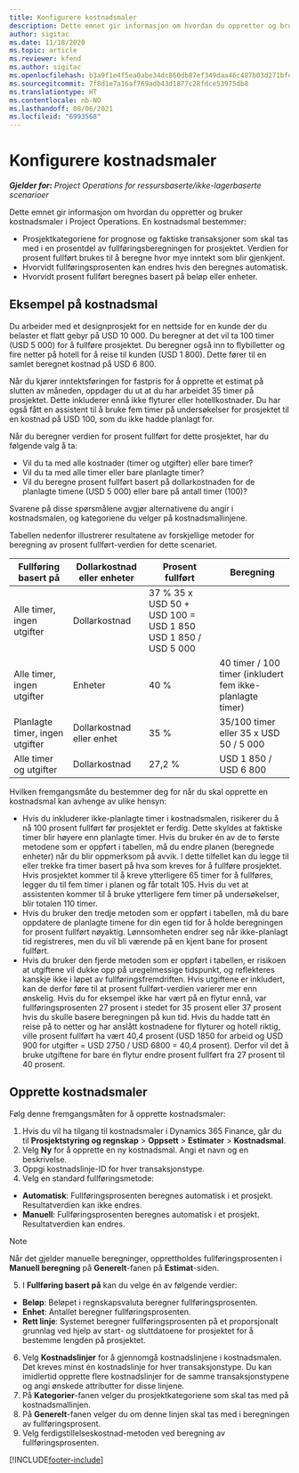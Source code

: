 ```yaml
---
title: Konfigurere kostnadsmaler
description: Dette emnet gir informasjon om hvordan du oppretter og bruker kostnadsmaler i Project Operations.
author: sigitac
ms.date: 11/18/2020
ms.topic: article
ms.reviewer: kfend
ms.author: sigitac
ms.openlocfilehash: b3a9f1e4f5ea0abe34dc860db87ef349daa46c487b03d271bfe207868c521f39
ms.sourcegitcommit: 7f8d1e7a16af769adb43d1877c28fdce53975db8
ms.translationtype: HT
ms.contentlocale: nb-NO
ms.lasthandoff: 08/06/2021
ms.locfileid: "6993568"
---
```

# <a name="set-up-cost-templates"></a>Konfigurere kostnadsmaler

_**Gjelder for:** Project Operations for ressursbaserte/ikke-lagerbaserte scenarioer_


Dette emnet gir informasjon om hvordan du oppretter og bruker kostnadsmaler i Project Operations. En kostnadsmal bestemmer:

- Prosjektkategoriene for prognose og faktiske transaksjoner som skal tas med i en prosentdel av fullføringsberegningen for prosjektet. Verdien for prosent fullført brukes til å beregne hvor mye inntekt som blir gjenkjent.
- Hvorvidt fullføringsprosenten kan endres hvis den beregnes automatisk.
- Hvorvidt prosent fullført beregnes basert på beløp eller enheter.

## <a name="cost-template-example"></a>Eksempel på kostnadsmal

Du arbeider med et designprosjekt for en nettside for en kunde der du belaster et flatt gebyr på USD 10 000. Du beregner at det vil ta 100 timer (USD 5 000) for å fullføre prosjektet. Du beregner også inn to flybilletter og fire netter på hotell for å reise til kunden (USD 1 800). Dette fører til en samlet beregnet kostnad på USD 6 800.

Når du kjører inntektsføringen for fastpris for å opprette et estimat på slutten av måneden, oppdager du ut at du har arbeidet 35 timer på prosjektet. Dette inkluderer ennå ikke flyturer eller hotellkostnader. Du har også fått en assistent til å bruke fem timer på undersøkelser for prosjektet til en kostnad på USD 100, som du ikke hadde planlagt for.

Når du beregner verdien for prosent fullført for dette prosjektet, har du følgende valg å ta:

- Vil du ta med alle kostnader (timer og utgifter) eller bare timer?
- Vil du ta med alle timer eller bare planlagte timer?
- Vil du beregne prosent fullført basert på dollarkostnaden for de planlagte timene (USD 5 000) eller bare på antall timer (100)?

Svarene på disse spørsmålene avgjør alternativene du angir i kostnadsmalen, og kategoriene du velger på kostnadsmallinjene.

Tabellen nedenfor illustrerer resultatene av forskjellige metoder for beregning av prosent fullført-verdien for dette scenariet.

| Fullføring basert på | Dollarkostnad eller enheter | Prosent fullført | Beregning |
| --- | --- | --- | --- |
| Alle timer, ingen utgifter | Dollarkostnad | 37 % 35 x USD 50 + USD 100 = USD 1 850 USD 1 850 / USD 5 000 |
| Alle timer, ingen utgifter | Enheter | 40 % | 40 timer / 100 timer (inkludert fem ikke-planlagte timer) |
| Planlagte timer, ingen utgifter | Dollarkostnad eller enhet | 35 % | 35/100 timer eller 35 x USD 50 / 5 000 |
| Alle timer og utgifter | Dollarkostnad | 27,2 % | USD 1 850 / USD 6 800 |

Hvilken fremgangsmåte du bestemmer deg for når du skal opprette en kostnadsmal kan avhenge av ulike hensyn:

- Hvis du inkluderer ikke-planlagte timer i kostnadsmalen, risikerer du å nå 100 prosent fullført før prosjektet er ferdig. Dette skyldes at faktiske timer blir høyere enn planlagte timer. Hvis du bruker én av de to første metodene som er oppført i tabellen, må du endre planen (beregnede enheter) når du blir oppmerksom på avvik. I dette tilfellet kan du legge til eller trekke fra timer basert på hva som kreves for å fullføre prosjektet. Hvis prosjektet kommer til å kreve ytterligere 65 timer for å fullføres, legger du til fem timer i planen og får totalt 105. Hvis du vet at assistenten kommer til å bruke ytterligere fem timer på undersøkelser, blir totalen 110 timer.
- Hvis du bruker den tredje metoden som er oppført i tabellen, må du bare oppdatere de planlagte timene for din egen tid for å holde beregningen for prosent fullført nøyaktig. Lønnsomheten endrer seg når ikke-planlagt tid registreres, men du vil bli værende på en kjent bane for prosent fullført.
- Hvis du bruker den fjerde metoden som er oppført i tabellen, er risikoen at utgiftene vil dukke opp på uregelmessige tidspunkt, og reflekteres kanskje ikke i løpet av fullføringsfremdriften. Hvis utgiftene er inkludert, kan de derfor føre til at prosent fullført-verdien varierer mer enn ønskelig. Hvis du for eksempel ikke har vært på en flytur ennå, var fullføringsprosenten 27 prosent i stedet for 35 prosent eller 37 prosent hvis du skulle basere beregningen på kun tid. Hvis du hadde tatt én reise på to netter og har anslått kostnadene for flyturer og hotell riktig, ville prosent fullført ha vært 40,4 prosent (USD 1850 for arbeid og USD 900 for utgifter = USD 2750 / USD 6800 = 40,4 prosent). Derfor vil det å bruke utgiftene for bare én flytur endre prosent fullført fra 27 prosent til 40 prosent.

## <a name="create-cost-templates"></a>Opprette kostnadsmaler
Følg denne fremgangsmåten for å opprette kostnadsmaler:

1. Hvis du vil ha tilgang til kostnadsmaler i Dynamics 365 Finance, går du til **Prosjektstyring og regnskap** > **Oppsett** > **Estimater** > **Kostnadsmal**.
2. Velg **Ny** for å opprette en ny kostnadsmal. Angi et navn og en beskrivelse.
3. Oppgi kostnadslinje-ID for hver transaksjonstype.
4. Velg en standard fullføringsmetode:

  - **Automatisk**: Fullføringsprosenten beregnes automatisk i et prosjekt. Resultatverdien kan ikke endres.
  - **Manuell**: Fullføringsprosenten beregnes automatisk i et prosjekt. Resultatverdien kan endres.

  > [!NOTE]
  > Når det gjelder manuelle beregninger, opprettholdes fullføringsprosenten i **Manuell beregning** på **Generelt**-fanen på **Estimat**-siden.

5. I **Fullføring basert på** kan du velge én av følgende verdier:

  - **Beløp**: Beløpet i regnskapsvaluta beregner fullføringsprosenten.
  - **Enhet**: Antallet beregner fullføringsprosenten.
  - **Rett linje**: Systemet beregner fullføringsprosenten på et proporsjonalt grunnlag ved hjelp av start- og sluttdatoene for prosjektet for å bestemme lengden på prosjektet.

6. Velg **Kostnadslinjer** for å gjennomgå kostnadslinjene i kostnadsmalen. Det kreves minst én kostnadslinje for hver transaksjonstype. Du kan imidlertid opprette flere kostnadslinjer for de samme transaksjonstypene og angi ønskede attributter for disse linjene.
7. På **Kategorier**-fanen velger du prosjektkategoriene som skal tas med på kostnadsmallinjen.
8. På **Generelt**-fanen velger du om denne linjen skal tas med i beregningen av fullføringsprosent.
9. Velg ferdigstillelseskostnad-metoden ved beregning av fullføringsprosenten.


[!INCLUDE[footer-include](../includes/footer-banner.md)]